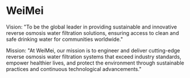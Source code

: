 # WeiMei
Vision:
"To be the global leader in providing sustainable and innovative reverse osmosis water filtration solutions, ensuring access to clean and safe drinking water for communities worldwide."

Mission:
"At WeiMei, our mission is to engineer and deliver cutting-edge reverse osmosis water filtration systems that exceed industry standards, empower healthier lives, and protect the environment through sustainable practices and continuous technological advancements."
